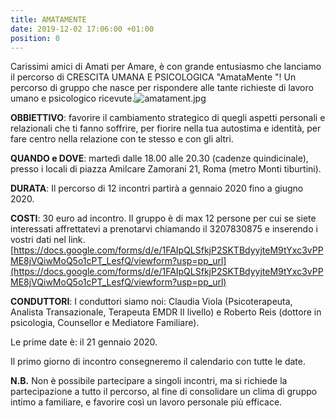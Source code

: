 ```yaml
---
title: AMATAMENTE
date: 2019-12-02 17:06:00 +01:00
position: 0
---
```


Carissimi amici di Amati per Amare, è con grande entusiasmo che lanciamo il percorso di CRESCITA UMANA E PSICOLOGICA "AmataMente "! Un percorso di gruppo che nasce per rispondere alle tante richieste di lavoro umano e psicologico ricevute.![amatament.jpg](/uploads/amatament.jpg)

**OBBIETTIVO**: favorire il cambiamento strategico di quegli aspetti personali e relazionali che ti fanno soffrire, per fiorire nella tua autostima e identità, per fare centro nella relazione con te stesso e con gli altri.

**QUANDO e DOVE**: martedì dalle 18.00 alle 20.30 (cadenze quindicinale), presso i locali di piazza Amilcare Zamorani 21, Roma (metro Monti tiburtini).

**DURATA**: Il percorso di 12 incontri partirà a gennaio 2020 fino a giugno 2020.

**COSTI**: 30 euro ad incontro. Il gruppo è di max 12 persone per cui se siete interessati affrettatevi a prenotarvi chiamando il 3207830875 e inserendo i vostri dati nel link. [https://docs.google.com/forms/d/e/1FAIpQLSfkjP2SKTBdyyjteM9tYxc3vPPME8jVQiwMoQ5o1cPT_LesfQ/viewform?usp=pp_url](https://docs.google.com/forms/d/e/1FAIpQLSfkjP2SKTBdyyjteM9tYxc3vPPME8jVQiwMoQ5o1cPT_LesfQ/viewform?usp=pp_url)

**CONDUTTORI**: I conduttori siamo noi: Claudia Viola (Psicoterapeuta, Analista Transazionale, Terapeuta EMDR II livello) e Roberto Reis (dottore in psicologia, Counsellor e Mediatore Familiare).

Le prime date è: il 21 gennaio 2020.

Il primo giorno di incontro consegneremo il calendario con tutte le date.

**N.B.** Non è possibile partecipare a singoli incontri, ma si richiede la partecipazione a tutto il percorso, al fine di consolidare un clima di gruppo intimo a familiare, e favorire così un lavoro personale più efficace.